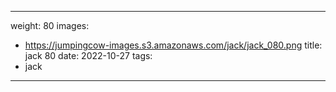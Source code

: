 
---
weight: 80
images:
- https://jumpingcow-images.s3.amazonaws.com/jack/jack_080.png
title: jack 80
date: 2022-10-27
tags:
- jack
---
